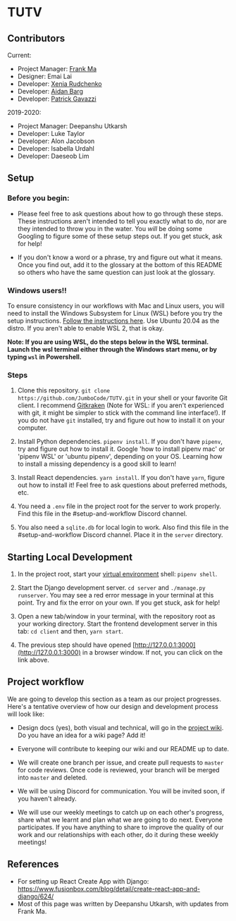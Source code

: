 # TUTV

## Contributors
Current:
* Project Manager: [Frank Ma](https://github.com/Frama-99)
* Designer: Emai Lai
* Developer: [Xenia Rudchenko](https://github.com/XeniaRud)
* Developer: [Aidan Barg](https://github.com/abarg12)
* Developer: [Patrick Gavazzi](https://github.com/pgavazzi1)

2019-2020:
* Project Manager: Deepanshu Utkarsh
* Developer: Luke Taylor
* Developer: Alon Jacobson
* Developer: Isabella Urdahl
* Developer: Daeseob Lim

## Setup

### Before you begin:

 - Please feel free to ask questions about how to go through these steps.
   These instructions aren't intended to tell you exactly what to do, nor
   are they intended to throw you in the water. You *will* be doing some
   Googling to figure some of these setup steps out. If you get stuck, ask
   for help!

 - If you don't know a word or a phrase, try and figure out what it means.
   Once you find out, add it to the glossary at the bottom of this README
   so others who have the same question can just look at the glossary.

### Windows users!!
To ensure consistency in our workflows with Mac and Linux users, you will
need to install the Windows Subsystem for Linux (WSL) before you try the
setup instructions. [Follow the instructions
here](https://docs.microsoft.com/en-us/windows/wsl/install-win10). Use
Ubuntu 20.04 as the distro. If you aren't able to enable WSL 2, that is
okay. 

**Note: If you are using WSL, do the steps below in the WSL terminal.
Launch the wsl terminal either through the Windows start menu, or by
typing `wsl` in Powershell.**

### Steps
 1. Clone this repository. `git clone
    https://github.com/JumboCode/TUTV.git` in your shell or your favorite
    Git client. I recommend [Gitkraken](https://www.gitkraken.com/) (Note
    for WSL: if you aren't experienced with git, it might be simpler to
    stick with the command line interface!). If you do not have `git`
    installed, try and figure out how to install it on your computer.

 2. Install Python dependencies. `pipenv install`. If you don't have
    `pipenv`, try and figure out how to install it. Google 'how to install
    pipenv mac' or 'pipenv WSL' or 'ubuntu pipenv', depending on your OS.
    Learning how to install a missing dependency is a good skill to learn!

 3. Install React dependencies. `yarn install`. If you don't have `yarn`,
    figure out how to install it! Feel free to ask questions about
    preferred methods, etc.
   
 4. You need a `.env` file in the project root for the server to work
    properly. Find this file in the #setup-and-workflow Discord channel.
 
 5. You also need a `sqlite.db` for local login to work. Also find this
    file in the #setup-and-workflow Discord channel. Place it in the
    `server` directory. 

## Starting Local Development
 1. In the project root, start your [virtual
    environment](https://realpython.com/pipenv-guide/) shell: `pipenv
    shell`.
 2. Start the Django development server. `cd server` and `./manage.py
    runserver`. You may see a red error message in your terminal at this
    point. Try and fix the error on your own. If you get stuck, ask for
    help!

 3. Open a new tab/window in your terminal, with the repository root as
    your working directory. Start the frontend development server in this
    tab: `cd client` and then, `yarn start`.

 4. The previous step should have opened
    [http://127.0.0.1:3000](http://127.0.0.1:3000) in a browser window. If
    not, you can click on the link above.

## Project workflow

We are going to develop this section as a team as our project progresses.
Here's a tentative overview of how our design and development process will
look like:

 - Design docs (yes), both visual and technical, will go in the [project
   wiki](https://github.com/JumboCode/TUTV/wiki). Do you have an idea for a
   wiki page? Add it!

 - Everyone will contribute to keeping our wiki and our README up to date.

 - We will create one branch per issue, and create pull requests to
   `master` for code reviews. Once code is reviewed, your branch will be
   merged into `master` and deleted. 

 - We will be using Discord for communication. You will be invited soon, if you
   haven't already.

 - We will use our weekly meetings to catch up on each other's progress,
   share what we learnt and plan what we are going to do next. Everyone
   participates. If you have anything to share to improve the quality of
   our work and our relationships with each other, do it during these
   weekly meetings! 


## References

 - For setting up React Create App with Django:
   https://www.fusionbox.com/blog/detail/create-react-app-and-django/624/
 - Most of this page was written by Deepanshu Utkarsh, with updates from
   Frank Ma. 
